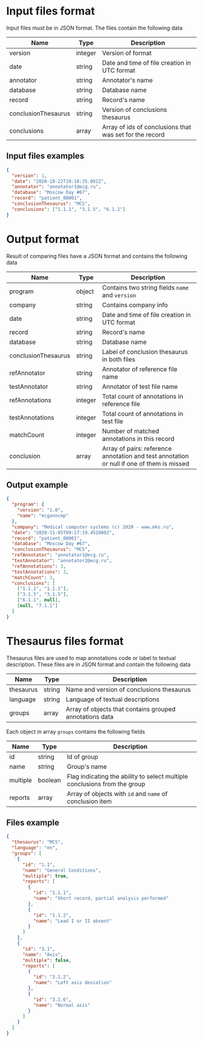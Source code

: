 # Input files format

Input files must be in JSON format. The files contain the following data

| Name                | Type    | Description                                             |
| ------------------- | ------- | ------------------------------------------------------- |
| version             | integer | Version of format                                       |
| date                | string  | Date and time of file creation in UTC format            |
| annotator           | string  | Annotator's name                                        |
| database            | string  | Database name                                           |
| record              | string  | Record's name                                           |
| conclusionThesaurus | string  | Version of conclusions thesaurus                        |
| conclusions         | array   | Array of ids of conclusions that was set for the record |

## Input files examples

```json
{
  "version": 1,
  "date": "2020-10-22T10:18:35.091Z",
  "annotator": "annotator1@ecg.ru",
  "database": "Moscow Day #67",
  "record": "patient_00001",
  "conclusionThesaurus": "MCS",
  "conclusions": ["1.1.1", "3.1.5", "6.1.1"]
}
```

# Output format

Result of comparing files have a JSON format and contains the following data

| Name                | Type    | Description                                                                               |
| ------------------- | ------- | ----------------------------------------------------------------------------------------- |
| program             | object  | Contains two string fields `name` and `version`                                           |
| company             | string  | Contains company info                                                                     |
| date                | string  | Date and time of file creation in UTC format                                              |
| record              | string  | Record's name                                                                             |
| database            | string  | Database name                                                                             |
| conclusionThesaurus | string  | Label of conclusion thesaurus in both files                                               |
| refAnnotator        | string  | Annotator of reference file name                                                          |
| testAnnotator       | string  | Annotator of test file name                                                               |
| refAnnotations      | integer | Total count of annotations in reference file                                              |
| testAnnotations     | integer | Total count of annotations in test file                                                   |
| matchCount          | integer | Number of matched annotations in this record                                              |
| conclusion          | array   | Array of pairs: reference annotation and test annotation or null if one of them is missed |

## Output example

```json
{
  "program": {
    "version": "1.0",
    "name": "ecganncmp"
  },
  "company": "Medical computer systems (c) 2020 - www.mks.ru",
  "date": "2020-11-05T09:17:19.452000Z",
  "record": "patient_00001",
  "database": "Moscow Day #67",
  "conclusionThesaurus": "MCS",
  "refAnnotator": "annotator1@ecg.ru",
  "testAnnotator": "annotator2@ecg.ru",
  "refAnnotations": 3,
  "testAnnotations": 3,
  "matchCount": 3,
  "conclusions": [
    ["1.1.1", "1.1.1"],
    ["3.1.5", "3.1.5"],
    ["6.1.1", null], 
    [null, "7.1.1"]
  ]
}
```

# Thesaurus files format

Thesaurus files are used to map annotations code or label to textual description.
These files are in JSON format and contain the following data

| Name      | Type   | Description                                             |
| --------- | ------ | ------------------------------------------------------- |
| thesaurus | string | Name and version of conclusions thesaurus               |
| language  | string | Language of textual descriptions                        |
| groups    | array  | Array of objects that contains grouped annotations data |

Each object in array `groups` contains the following fields

| Name     | Type    | Description                                                               |
| -------- | ------- | ------------------------------------------------------------------------- |
| id       | string  | Id of group                                                               |
| name     | string  | Group's name                                                              |
| multiple | boolean | Flag indicating the ability to select multiple conclusions from the group |
| reports  | array   | Array of objects with `id` and `name` of conclusion item                  |

## Files example

```json
{
  "thesaurus": "MCS",
  "language": "en",
  "groups": [
    {
      "id": "1.1",
      "name": "General Conditions",
      "multiple": true,
      "reports": [
        {
          "id": "1.1.1",
          "name": "Short record, partial analysis performed"
        },
        {
          "id": "1.1.2",
          "name": "Lead I or II absent"
        }
      ]
    },
    {
      "id": "3.1",
      "name": "Axis",
      "multiple": false,
      "reports": [
        {
          "id": "3.1.2",
          "name": "Left axis deviation"
        },
        {
          "id": "3.1.6",
          "name": "Normal axis"
        }
      ]
    }
  ]
}
```
